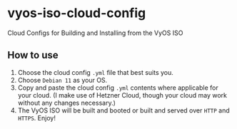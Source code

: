 # vyos-iso-cloud-config
Cloud Configs for Building and Installing from the VyOS ISO

## How to use
1. Choose the cloud config `.yml` file that best suits you.
2. Choose `Debian 11` as your OS.
3. Copy and paste the cloud config `.yml` contents where applicable for your cloud.  (I make use of Hetzner Cloud, though your cloud may work without any changes necessary.)
4. The VyOS ISO will be built and booted or built and served over `HTTP` and `HTTPS`.  Enjoy!
